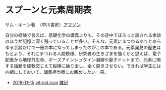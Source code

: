# スプーンと元素周期表

サム・キーン著　（早川書房）[アマゾン](http://amzn.asia/d/7SSk6ob)



自分の経験で言えば、基礎化学の講義よりも、その途中でぽろっと話される余談のほうが記憶に深く残っていることが多い。そんな、元素にまつわるありとあらゆる余談だけで一冊の本になってしまったのがこの本である。元素発見の歴史はもとより、それにまつわる人間模様、研究者の生きざまを描くかと思えば、電子配置から地球外生命、ボーズアインシュタイン凝縮や量子ドットまで、元素に関する話題を硬軟交じえて縦横に繰り出し、全く飽きさせない。できれば学生には内緒にしておいて、講義担当者にお薦めしたい一冊。

* [2018-11-15](2018-11-15.md) [vitroid.icon](vitroid.icon.md) [雑記](雑記.md)



